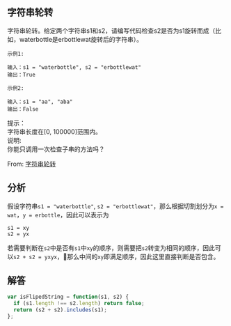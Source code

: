 ## 字符串轮转
字符串轮转。给定两个字符串s1和s2，请编写代码检查s2是否为s1旋转而成（比如，waterbottle是erbottlewat旋转后的字符串）。
```
示例1:

输入：s1 = "waterbottle", s2 = "erbottlewat"
输出：True
```
```
示例2:

输入：s1 = "aa", "aba"
输出：False
```
提示：  
字符串长度在[0, 100000]范围内。  
说明:  
你能只调用一次检查子串的方法吗？

From: [字符串轮转](https://leetcode-cn.com/problems/string-rotation-lcci)


## 分析
假设字符串`s1 = "waterbottle"`, `s2 = "erbottlewat"`，那么根据切割划分为`x = wat`，`y = erbottle`，因此可以表示为
```
s1 = xy
s2 = yx
```
若需要判断在`s2`中是否有`s1`中`xy`的顺序，则需要把`s2`转变为相同的顺序，因此可以`s2 + s2 = yxyx`，那么中间的`xy`即满足顺序，因此这里直接判断是否包含。

## 解答
```javascript
var isFlipedString = function(s1, s2) {
  if (s1.length !== s2.length) return false;
  return (s2 + s2).includes(s1);
};
```